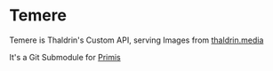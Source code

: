 # Temere

Temere is Thaldrin's Custom API, serving Images from [thaldrin.media]

It's a Git Submodule for [Primis]

[thaldrin.media]: https://thaldr.in
[primis]: https://github.com/thaldrin/primis
